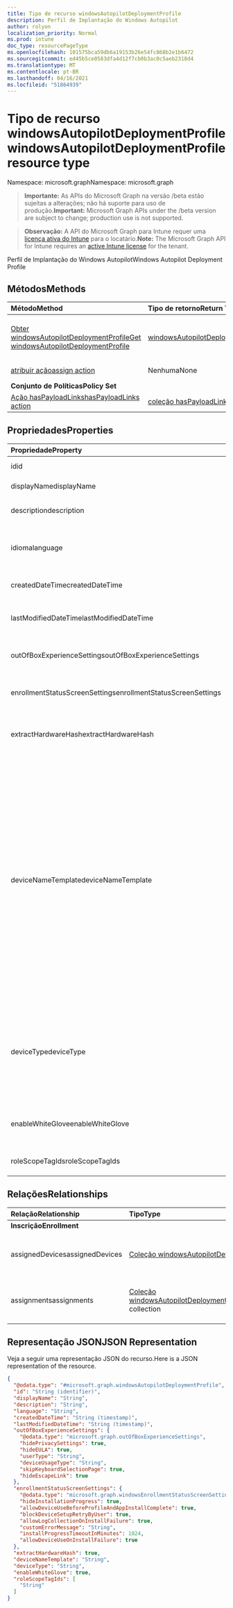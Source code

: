 ```yaml
---
title: Tipo de recurso windowsAutopilotDeploymentProfile
description: Perfil de Implantação do Windows Autopilot
author: rolyon
localization_priority: Normal
ms.prod: intune
doc_type: resourcePageType
ms.openlocfilehash: 101575bca59db6a19153b26e54fc868b2e1b6472
ms.sourcegitcommit: ed45b5ce0583dfa4d12f7cb0b3ac0c5aeb2318d4
ms.translationtype: MT
ms.contentlocale: pt-BR
ms.lasthandoff: 04/16/2021
ms.locfileid: "51864939"
---
```

# <a name="windowsautopilotdeploymentprofile-resource-type"></a><span data-ttu-id="0473b-103">Tipo de recurso windowsAutopilotDeploymentProfile</span><span class="sxs-lookup"><span data-stu-id="0473b-103">windowsAutopilotDeploymentProfile resource type</span></span>

<span data-ttu-id="0473b-104">Namespace: microsoft.graph</span><span class="sxs-lookup"><span data-stu-id="0473b-104">Namespace: microsoft.graph</span></span>

> <span data-ttu-id="0473b-105">**Importante:** As APIs do Microsoft Graph na versão /beta estão sujeitas a alterações; não há suporte para uso de produção.</span><span class="sxs-lookup"><span data-stu-id="0473b-105">**Important:** Microsoft Graph APIs under the /beta version are subject to change; production use is not supported.</span></span>

> <span data-ttu-id="0473b-106">**Observação:** A API do Microsoft Graph para Intune requer uma [licença ativa do Intune](https://go.microsoft.com/fwlink/?linkid=839381) para o locatário.</span><span class="sxs-lookup"><span data-stu-id="0473b-106">**Note:** The Microsoft Graph API for Intune requires an [active Intune license](https://go.microsoft.com/fwlink/?linkid=839381) for the tenant.</span></span>

<span data-ttu-id="0473b-107">Perfil de Implantação do Windows Autopilot</span><span class="sxs-lookup"><span data-stu-id="0473b-107">Windows Autopilot Deployment Profile</span></span>

## <a name="methods"></a><span data-ttu-id="0473b-108">Métodos</span><span class="sxs-lookup"><span data-stu-id="0473b-108">Methods</span></span>
|<span data-ttu-id="0473b-109">Método</span><span class="sxs-lookup"><span data-stu-id="0473b-109">Method</span></span>|<span data-ttu-id="0473b-110">Tipo de retorno</span><span class="sxs-lookup"><span data-stu-id="0473b-110">Return Type</span></span>|<span data-ttu-id="0473b-111">Descrição</span><span class="sxs-lookup"><span data-stu-id="0473b-111">Description</span></span>|
|:---|:---|:---|
|[<span data-ttu-id="0473b-112">Obter windowsAutopilotDeploymentProfile</span><span class="sxs-lookup"><span data-stu-id="0473b-112">Get windowsAutopilotDeploymentProfile</span></span>](../api/intune-shared-windowsautopilotdeploymentprofile-get.md)|[<span data-ttu-id="0473b-113">windowsAutopilotDeploymentProfile</span><span class="sxs-lookup"><span data-stu-id="0473b-113">windowsAutopilotDeploymentProfile</span></span>](../resources/intune-shared-windowsautopilotdeploymentprofile.md)|<span data-ttu-id="0473b-114">Leia propriedades e relações do [objeto windowsAutopilotDeploymentProfile.](../resources/intune-shared-windowsautopilotdeploymentprofile.md)</span><span class="sxs-lookup"><span data-stu-id="0473b-114">Read properties and relationships of the [windowsAutopilotDeploymentProfile](../resources/intune-shared-windowsautopilotdeploymentprofile.md) object.</span></span>|
|[<span data-ttu-id="0473b-115">atribuir ação</span><span class="sxs-lookup"><span data-stu-id="0473b-115">assign action</span></span>](../api/intune-shared-windowsautopilotdeploymentprofile-assign.md)|<span data-ttu-id="0473b-116">Nenhuma</span><span class="sxs-lookup"><span data-stu-id="0473b-116">None</span></span>|<span data-ttu-id="0473b-117">Ainda não documentado</span><span class="sxs-lookup"><span data-stu-id="0473b-117">Not yet documented</span></span>|
|<span data-ttu-id="0473b-118">**Conjunto de Políticas**</span><span class="sxs-lookup"><span data-stu-id="0473b-118">**Policy Set**</span></span>|
|[<span data-ttu-id="0473b-119">Ação hasPayloadLinks</span><span class="sxs-lookup"><span data-stu-id="0473b-119">hasPayloadLinks action</span></span>](../api/intune-shared-windowsautopilotdeploymentprofile-haspayloadlinks.md)|<span data-ttu-id="0473b-120">[coleção hasPayloadLinkResultItem](../resources/intune-policyset-haspayloadlinkresultitem.md)</span><span class="sxs-lookup"><span data-stu-id="0473b-120">[hasPayloadLinkResultItem](../resources/intune-policyset-haspayloadlinkresultitem.md) collection</span></span>|<span data-ttu-id="0473b-121">Ainda não documentado</span><span class="sxs-lookup"><span data-stu-id="0473b-121">Not yet documented</span></span>|

## <a name="properties"></a><span data-ttu-id="0473b-122">Propriedades</span><span class="sxs-lookup"><span data-stu-id="0473b-122">Properties</span></span>
|<span data-ttu-id="0473b-123">Propriedade</span><span class="sxs-lookup"><span data-stu-id="0473b-123">Property</span></span>|<span data-ttu-id="0473b-124">Tipo</span><span class="sxs-lookup"><span data-stu-id="0473b-124">Type</span></span>|<span data-ttu-id="0473b-125">Descrição</span><span class="sxs-lookup"><span data-stu-id="0473b-125">Description</span></span>|
|:---|:---|:---|
|<span data-ttu-id="0473b-126">id</span><span class="sxs-lookup"><span data-stu-id="0473b-126">id</span></span>|<span data-ttu-id="0473b-127">Cadeia de caracteres</span><span class="sxs-lookup"><span data-stu-id="0473b-127">String</span></span>|<span data-ttu-id="0473b-128">Chave de Perfil</span><span class="sxs-lookup"><span data-stu-id="0473b-128">Profile Key</span></span>|
|<span data-ttu-id="0473b-129">displayName</span><span class="sxs-lookup"><span data-stu-id="0473b-129">displayName</span></span>|<span data-ttu-id="0473b-130">Cadeia de caracteres</span><span class="sxs-lookup"><span data-stu-id="0473b-130">String</span></span>|<span data-ttu-id="0473b-131">Nome do perfil</span><span class="sxs-lookup"><span data-stu-id="0473b-131">Name of the profile</span></span>|
|<span data-ttu-id="0473b-132">description</span><span class="sxs-lookup"><span data-stu-id="0473b-132">description</span></span>|<span data-ttu-id="0473b-133">Cadeia de caracteres</span><span class="sxs-lookup"><span data-stu-id="0473b-133">String</span></span>|<span data-ttu-id="0473b-134">Descrição do perfil</span><span class="sxs-lookup"><span data-stu-id="0473b-134">Description of the profile</span></span>|
|<span data-ttu-id="0473b-135">idioma</span><span class="sxs-lookup"><span data-stu-id="0473b-135">language</span></span>|<span data-ttu-id="0473b-136">Cadeia de caracteres</span><span class="sxs-lookup"><span data-stu-id="0473b-136">String</span></span>|<span data-ttu-id="0473b-137">Idioma configurado no dispositivo</span><span class="sxs-lookup"><span data-stu-id="0473b-137">Language configured on the device</span></span>|
|<span data-ttu-id="0473b-138">createdDateTime</span><span class="sxs-lookup"><span data-stu-id="0473b-138">createdDateTime</span></span>|<span data-ttu-id="0473b-139">DateTimeOffset</span><span class="sxs-lookup"><span data-stu-id="0473b-139">DateTimeOffset</span></span>|<span data-ttu-id="0473b-140">Tempo de criação de perfil</span><span class="sxs-lookup"><span data-stu-id="0473b-140">Profile creation time</span></span>|
|<span data-ttu-id="0473b-141">lastModifiedDateTime</span><span class="sxs-lookup"><span data-stu-id="0473b-141">lastModifiedDateTime</span></span>|<span data-ttu-id="0473b-142">DateTimeOffset</span><span class="sxs-lookup"><span data-stu-id="0473b-142">DateTimeOffset</span></span>|<span data-ttu-id="0473b-143">Tempo de última modificação do perfil</span><span class="sxs-lookup"><span data-stu-id="0473b-143">Profile last modified time</span></span>|
|<span data-ttu-id="0473b-144">outOfBoxExperienceSettings</span><span class="sxs-lookup"><span data-stu-id="0473b-144">outOfBoxExperienceSettings</span></span>|[<span data-ttu-id="0473b-145">outOfBoxExperienceSettings</span><span class="sxs-lookup"><span data-stu-id="0473b-145">outOfBoxExperienceSettings</span></span>](../resources/intune-enrollment-outofboxexperiencesettings.md)|<span data-ttu-id="0473b-146">Configuração de experiência in-locar</span><span class="sxs-lookup"><span data-stu-id="0473b-146">Out of box experience setting</span></span>|
|<span data-ttu-id="0473b-147">enrollmentStatusScreenSettings</span><span class="sxs-lookup"><span data-stu-id="0473b-147">enrollmentStatusScreenSettings</span></span>|[<span data-ttu-id="0473b-148">windowsEnrollmentStatusScreenSettings</span><span class="sxs-lookup"><span data-stu-id="0473b-148">windowsEnrollmentStatusScreenSettings</span></span>](../resources/intune-enrollment-windowsenrollmentstatusscreensettings.md)|<span data-ttu-id="0473b-149">Configuração da tela de status do registro</span><span class="sxs-lookup"><span data-stu-id="0473b-149">Enrollment status screen setting</span></span>|
|<span data-ttu-id="0473b-150">extractHardwareHash</span><span class="sxs-lookup"><span data-stu-id="0473b-150">extractHardwareHash</span></span>|<span data-ttu-id="0473b-151">Boolean</span><span class="sxs-lookup"><span data-stu-id="0473b-151">Boolean</span></span>|<span data-ttu-id="0473b-152">Extração de HardwareHash para o perfil</span><span class="sxs-lookup"><span data-stu-id="0473b-152">HardwareHash Extraction for the profile</span></span>|
|<span data-ttu-id="0473b-153">deviceNameTemplate</span><span class="sxs-lookup"><span data-stu-id="0473b-153">deviceNameTemplate</span></span>|<span data-ttu-id="0473b-154">Cadeia de Caracteres</span><span class="sxs-lookup"><span data-stu-id="0473b-154">String</span></span>|<span data-ttu-id="0473b-155">O modelo usado para nomear o Dispositivo AutoPilot.</span><span class="sxs-lookup"><span data-stu-id="0473b-155">The template used to name the AutoPilot Device.</span></span> <span data-ttu-id="0473b-156">Pode ser um texto personalizado e também pode conter o número de série do dispositivo ou um número gerado aleatoriamente.</span><span class="sxs-lookup"><span data-stu-id="0473b-156">This can be a custom text and can also contain either the serial number of the device, or a randomly generated number.</span></span> <span data-ttu-id="0473b-157">O comprimento total do texto gerado pelo modelo não pode ter mais de 15 caracteres.</span><span class="sxs-lookup"><span data-stu-id="0473b-157">The total length of the text generated by the template can be no more than 15 characters.</span></span>|
|<span data-ttu-id="0473b-158">deviceType</span><span class="sxs-lookup"><span data-stu-id="0473b-158">deviceType</span></span>|[<span data-ttu-id="0473b-159">windowsAutopilotDeviceType</span><span class="sxs-lookup"><span data-stu-id="0473b-159">windowsAutopilotDeviceType</span></span>](../resources/intune-enrollment-windowsautopilotdevicetype.md)|<span data-ttu-id="0473b-160">O tipo de dispositivo AutoPilot ao qual esse perfil é aplicável.</span><span class="sxs-lookup"><span data-stu-id="0473b-160">The AutoPilot device type that this profile is applicable to.</span></span> <span data-ttu-id="0473b-161">Os valores possíveis são: `windowsPc` e `surfaceHub2`.</span><span class="sxs-lookup"><span data-stu-id="0473b-161">Possible values are: `windowsPc`, `surfaceHub2`.</span></span>|
|<span data-ttu-id="0473b-162">enableWhiteGlove</span><span class="sxs-lookup"><span data-stu-id="0473b-162">enableWhiteGlove</span></span>|<span data-ttu-id="0473b-163">Boolean</span><span class="sxs-lookup"><span data-stu-id="0473b-163">Boolean</span></span>|<span data-ttu-id="0473b-164">Habilitar o Autopilot White Glove para o perfil.</span><span class="sxs-lookup"><span data-stu-id="0473b-164">Enable Autopilot White Glove for the profile.</span></span>|
|<span data-ttu-id="0473b-165">roleScopeTagIds</span><span class="sxs-lookup"><span data-stu-id="0473b-165">roleScopeTagIds</span></span>|<span data-ttu-id="0473b-166">Coleção String</span><span class="sxs-lookup"><span data-stu-id="0473b-166">String collection</span></span>|<span data-ttu-id="0473b-167">Marcas de escopo para o perfil.</span><span class="sxs-lookup"><span data-stu-id="0473b-167">Scope tags for the profile.</span></span>|

## <a name="relationships"></a><span data-ttu-id="0473b-168">Relações</span><span class="sxs-lookup"><span data-stu-id="0473b-168">Relationships</span></span>
|<span data-ttu-id="0473b-169">Relação</span><span class="sxs-lookup"><span data-stu-id="0473b-169">Relationship</span></span>|<span data-ttu-id="0473b-170">Tipo</span><span class="sxs-lookup"><span data-stu-id="0473b-170">Type</span></span>|<span data-ttu-id="0473b-171">Descrição</span><span class="sxs-lookup"><span data-stu-id="0473b-171">Description</span></span>|
|:---|:---|:---|
|<span data-ttu-id="0473b-172">**Inscrição**</span><span class="sxs-lookup"><span data-stu-id="0473b-172">**Enrollment**</span></span>|
|<span data-ttu-id="0473b-173">assignedDevices</span><span class="sxs-lookup"><span data-stu-id="0473b-173">assignedDevices</span></span>|<span data-ttu-id="0473b-174">[Coleção windowsAutopilotDeviceIdentity](../resources/intune-enrollment-windowsautopilotdeviceidentity.md)</span><span class="sxs-lookup"><span data-stu-id="0473b-174">[windowsAutopilotDeviceIdentity](../resources/intune-enrollment-windowsautopilotdeviceidentity.md) collection</span></span>|<span data-ttu-id="0473b-175">A lista de dispositivos atribuídos para o perfil.</span><span class="sxs-lookup"><span data-stu-id="0473b-175">The list of assigned devices for the profile.</span></span>|
|<span data-ttu-id="0473b-176">assignments</span><span class="sxs-lookup"><span data-stu-id="0473b-176">assignments</span></span>|<span data-ttu-id="0473b-177">[Coleção windowsAutopilotDeploymentProfileAssignment](../resources/intune-enrollment-windowsautopilotdeploymentprofileassignment.md)</span><span class="sxs-lookup"><span data-stu-id="0473b-177">[windowsAutopilotDeploymentProfileAssignment](../resources/intune-enrollment-windowsautopilotdeploymentprofileassignment.md) collection</span></span>|<span data-ttu-id="0473b-178">A lista de atribuições de grupo para o perfil.</span><span class="sxs-lookup"><span data-stu-id="0473b-178">The list of group assignments for the profile.</span></span>|

## <a name="json-representation"></a><span data-ttu-id="0473b-179">Representação JSON</span><span class="sxs-lookup"><span data-stu-id="0473b-179">JSON Representation</span></span>
<span data-ttu-id="0473b-180">Veja a seguir uma representação JSON do recurso.</span><span class="sxs-lookup"><span data-stu-id="0473b-180">Here is a JSON representation of the resource.</span></span>
<!-- {
  "blockType": "resource",
  "keyProperty": "id",
  "@odata.type": "microsoft.graph.windowsAutopilotDeploymentProfile"
}
-->
``` json
{
  "@odata.type": "#microsoft.graph.windowsAutopilotDeploymentProfile",
  "id": "String (identifier)",
  "displayName": "String",
  "description": "String",
  "language": "String",
  "createdDateTime": "String (timestamp)",
  "lastModifiedDateTime": "String (timestamp)",
  "outOfBoxExperienceSettings": {
    "@odata.type": "microsoft.graph.outOfBoxExperienceSettings",
    "hidePrivacySettings": true,
    "hideEULA": true,
    "userType": "String",
    "deviceUsageType": "String",
    "skipKeyboardSelectionPage": true,
    "hideEscapeLink": true
  },
  "enrollmentStatusScreenSettings": {
    "@odata.type": "microsoft.graph.windowsEnrollmentStatusScreenSettings",
    "hideInstallationProgress": true,
    "allowDeviceUseBeforeProfileAndAppInstallComplete": true,
    "blockDeviceSetupRetryByUser": true,
    "allowLogCollectionOnInstallFailure": true,
    "customErrorMessage": "String",
    "installProgressTimeoutInMinutes": 1024,
    "allowDeviceUseOnInstallFailure": true
  },
  "extractHardwareHash": true,
  "deviceNameTemplate": "String",
  "deviceType": "String",
  "enableWhiteGlove": true,
  "roleScopeTagIds": [
    "String"
  ]
}
```




